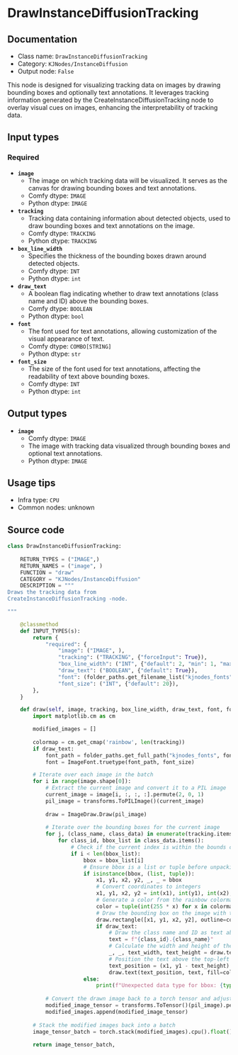 # DrawInstanceDiffusionTracking
## Documentation
- Class name: `DrawInstanceDiffusionTracking`
- Category: `KJNodes/InstanceDiffusion`
- Output node: `False`

This node is designed for visualizing tracking data on images by drawing bounding boxes and optionally text annotations. It leverages tracking information generated by the CreateInstanceDiffusionTracking node to overlay visual cues on images, enhancing the interpretability of tracking data.
## Input types
### Required
- **`image`**
    - The image on which tracking data will be visualized. It serves as the canvas for drawing bounding boxes and text annotations.
    - Comfy dtype: `IMAGE`
    - Python dtype: `IMAGE`
- **`tracking`**
    - Tracking data containing information about detected objects, used to draw bounding boxes and text annotations on the image.
    - Comfy dtype: `TRACKING`
    - Python dtype: `TRACKING`
- **`box_line_width`**
    - Specifies the thickness of the bounding boxes drawn around detected objects.
    - Comfy dtype: `INT`
    - Python dtype: `int`
- **`draw_text`**
    - A boolean flag indicating whether to draw text annotations (class name and ID) above the bounding boxes.
    - Comfy dtype: `BOOLEAN`
    - Python dtype: `bool`
- **`font`**
    - The font used for text annotations, allowing customization of the visual appearance of text.
    - Comfy dtype: `COMBO[STRING]`
    - Python dtype: `str`
- **`font_size`**
    - The size of the font used for text annotations, affecting the readability of text above bounding boxes.
    - Comfy dtype: `INT`
    - Python dtype: `int`
## Output types
- **`image`**
    - Comfy dtype: `IMAGE`
    - The image with tracking data visualized through bounding boxes and optional text annotations.
    - Python dtype: `IMAGE`
## Usage tips
- Infra type: `CPU`
- Common nodes: unknown


## Source code
```python
class DrawInstanceDiffusionTracking:
    
    RETURN_TYPES = ("IMAGE",)
    RETURN_NAMES = ("image", )
    FUNCTION = "draw"
    CATEGORY = "KJNodes/InstanceDiffusion"
    DESCRIPTION = """
Draws the tracking data from  
CreateInstanceDiffusionTracking -node.

"""

    @classmethod
    def INPUT_TYPES(s):
        return {
            "required": {
                "image": ("IMAGE", ),
                "tracking": ("TRACKING", {"forceInput": True}),
                "box_line_width": ("INT", {"default": 2, "min": 1, "max": 10, "step": 1}),
                "draw_text": ("BOOLEAN", {"default": True}),
                "font": (folder_paths.get_filename_list("kjnodes_fonts"), ),
                "font_size": ("INT", {"default": 20}),
        },
    } 

    def draw(self, image, tracking, box_line_width, draw_text, font, font_size):
        import matplotlib.cm as cm

        modified_images = []
        
        colormap = cm.get_cmap('rainbow', len(tracking))
        if draw_text:
            font_path = folder_paths.get_full_path("kjnodes_fonts", font)
            font = ImageFont.truetype(font_path, font_size)

        # Iterate over each image in the batch
        for i in range(image.shape[0]):
            # Extract the current image and convert it to a PIL image
            current_image = image[i, :, :, :].permute(2, 0, 1)
            pil_image = transforms.ToPILImage()(current_image)
            
            draw = ImageDraw.Draw(pil_image)
            
            # Iterate over the bounding boxes for the current image
            for j, (class_name, class_data) in enumerate(tracking.items()):
                for class_id, bbox_list in class_data.items():
                    # Check if the current index is within the bounds of the bbox_list
                    if i < len(bbox_list):
                        bbox = bbox_list[i]
                        # Ensure bbox is a list or tuple before unpacking
                        if isinstance(bbox, (list, tuple)):
                            x1, y1, x2, y2, _, _ = bbox
                            # Convert coordinates to integers
                            x1, y1, x2, y2 = int(x1), int(y1), int(x2), int(y2)
                            # Generate a color from the rainbow colormap
                            color = tuple(int(255 * x) for x in colormap(j / len(tracking)))[:3]
                            # Draw the bounding box on the image with the generated color
                            draw.rectangle([x1, y1, x2, y2], outline=color, width=box_line_width)
                            if draw_text:
                                # Draw the class name and ID as text above the box with the generated color
                                text = f"{class_id}.{class_name}"
                                # Calculate the width and height of the text
                                _, _, text_width, text_height = draw.textbbox((0, 0), text=text, font=font)
                                # Position the text above the top-left corner of the box
                                text_position = (x1, y1 - text_height)
                                draw.text(text_position, text, fill=color, font=font)
                        else:
                            print(f"Unexpected data type for bbox: {type(bbox)}")
            
            # Convert the drawn image back to a torch tensor and adjust back to (H, W, C)
            modified_image_tensor = transforms.ToTensor()(pil_image).permute(1, 2, 0)
            modified_images.append(modified_image_tensor)
        
        # Stack the modified images back into a batch
        image_tensor_batch = torch.stack(modified_images).cpu().float()
        
        return image_tensor_batch,

```
